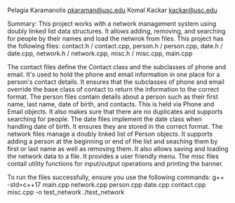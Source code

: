 Pelagia Karamanolis pkaraman@usc.edu Komal Kackar kackar@usc.edu

Summary: This project works with a network management system using doubly linked list data structures. It allows adding, removing, and searching for people by their names and load the netwrok from files. This project has the following files: contact.h / contact.cpp, person.h / person.cpp, date.h / date.cpp, network.h / network.cpp, misc.h / misc.cpp, main.cpp

The contact files define the Contact class and the subclasses of phone and email. It's used to hold the phone and email information in one place for a person's contact details. It ensures that the subclasses of phone and email override the base class of contact to return the information to the correct format. The person files contain details about a person such as their first name, last name, date of birth, and contacts. This is held via Phone and Email objects. It also makes sure that there are no duplicates and supports searching for people. The date files implement the date class when handling date of birth. It ensures they are stored in the correct format. The network files manage a doubly linked list of Person objects. It supports adding a person at the beginning or end of the list and seaching them by first or last name as well as removing them. It also allows saving and loading the network data to a file. It provides a user friendly menu. The misc files contail utility functions for input/output operations and printing the banner.

To run the files successfully, ensure you use the following commands: g++ -std=c++17 main.cpp network.cpp person.cpp date.cpp contact.cpp misc.cpp -o test_network ./test_network
